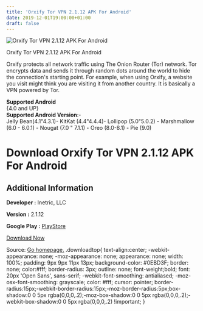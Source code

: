 ```yaml
---
title: 'Orxify Tor VPN 2.1.12 APK For Android'
date: 2019-12-01T19:00:00+01:00
draft: false
---
```


![Orxify Tor VPN 2.1.12 APK For Android](https://i0.wp.com/apkhome.net/wp-content/uploads/2019/12/Orxify-Tor-VPN-2.1.12.png "Orxify Tor VPN 2.1.12 APK For Android")

  

Orxify Tor VPN 2.1.12 APK For Android

Orxify protects all network traffic using The Onion Router (Tor) network. Tor encrypts data and sends it through random dots around the world to hide the connection's starting point. For example, when using Orxify, a website you visit might think you are visiting it from another country. It is basically a VPN powered by Tor.

**Supported Android**  
{4.0 and UP}  
**Supported Android Version**:-  
Jelly Bean(4.1"4.3.1)- KitKat (4.4"4.4.4)- Lollipop (5.0"5.0.2) - Marshmallow (6.0 - 6.0.1) - Nougat (7.0 " 7.1.1) - Oreo (8.0-8.1) - Pie (9.0)

Download Orxify Tor VPN 2.1.12 APK For Android
==============================================

Additional Information
----------------------

**Developer :** Inetric, LLC

**Version :** 2.1.12

**Google Play :** [PlayStore](https://play.google.com/store/apps/details?id=com.inetric.anonify)

  

[Download Now](https://store4app.co/post/orxify-tor-vpn-2-1-12-apk-for-android_1575223054)

  
Source: [Go homepage.](https://store4app.co/post/orxify-tor-vpn-2-1-12-apk-for-android_1575223054) .downloadtop{ text-align:center; -webkit-appearance: none; -moz-appearance: none; appearance: none; width: 100%; padding: 9px 9px 11px 13px; background-color: #0EBD3F; border: none; color:#fff; border-radius: 3px; outline: none; font-weight;bold; font: 20px 'Open Sans', sans-serif; -webkit-font-smoothing: antialiased; -moz-osx-font-smoothing: grayscale; color: #fff; cursor: pointer; border-radius:15px;-webkit-border-radius:15px;-moz-border-radius:5px;box-shadow:0 0 5px rgba(0,0,0,.2);-moz-box-shadow:0 0 5px rgba(0,0,0,.2);-webkit-box-shadow:0 0 5px rgba(0,0,0,.2) !important; }
